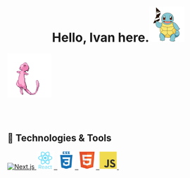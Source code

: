 <h1 align="center">Hello, Ivan here.<img src='squirtle.gif' width="80"/></h2>

<img src='mew.gif' width="100"/>
  
  <br><br>

<h2>🔨 Technologies & Tools</h2>
<div>
<a href="https://github.com/search?l=JavaScript&q=user%3Aitong6+language%3Anhtml&type=Repositories"><img alt="Next.js" src="https://img.shields.io/badge/Next-black?style=for-the-badge&logo=next.js&logoColor=white" title="Next" alt="Next" width="80" height="40"/>
  <a href="https://github.com/search?l=JavaScript&q=user%3Aitong6+language%3Anhtml&type=Repositories"><img src="https://github.com/devicons/devicon/blob/master/icons/react/react-original-wordmark.svg" title="React" alt="React" width="40" height="40"/>&nbsp;
  <a href="https://github.com/search?l=CSS&q=user%3Aitong6+language%3Anhtml&type=Repositories"><img src="https://github.com/devicons/devicon/blob/master/icons/css3/css3-plain-wordmark.svg"  title="CSS3" alt="CSS" width="40" height="40"/>&nbsp;
    <a href="https://github.com/search?l=HTML&q=user%3Aitong6+language%3Anhtml&type=Repositories"><img src="https://github.com/devicons/devicon/blob/master/icons/html5/html5-original.svg" title="HTML5" alt="HTML" width="40" height="40"/>&nbsp;
      <a href="https://github.com/search?l=JavaScript&q=user%3Aitong6+language%3Anhtml&type=Repositories"><img src="https://github.com/devicons/devicon/blob/master/icons/javascript/javascript-original.svg" title="JavaScript" alt="JavaScript" width="40" height="40"/>&nbsp;
</div>

<!--
**MonikaSzucs/MonikaSzucs** is a ✨ _special_ ✨ repository because its README.md (this file) appears on your GitHub profile.

Here are some ideas to get you started:

- 🔭 I’m currently working on ...
- 🌱 I’m currently learning ...
- 👯 I’m looking to collaborate on ...
- 🤔 I’m looking for help with ...
- 💬 Ask me about ...
- 📫 How to reach me: ...
- 😄 Pronouns: ...
- ⚡ Fun fact: ...
-->

<!-- # Heading 1

[video test](https://www.youtube.com/watch?v=uSvAvCE9ztc) -->